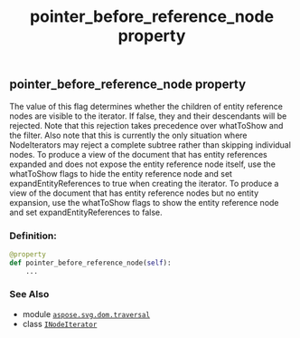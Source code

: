 ﻿---
title: pointer_before_reference_node property
second_title: Aspose.SVG for Python via .NET API References
description: 
type: docs
weight: 70
url: /python-net/aspose.svg.dom.traversal/inodeiterator/pointer_before_reference_node/
is_root: false
---

## pointer_before_reference_node property


The value of this flag determines whether the children of entity
reference nodes are visible to the iterator. If false, they  and
their descendants will be rejected. Note that this rejection takes
precedence over whatToShow and the filter. Also note
that this is currently the only situation where
NodeIterators may reject a complete subtree rather than
skipping individual nodes.
To produce a view of the document that has entity references
expanded and does not expose the entity reference node itself, use
the whatToShow flags to hide the entity reference node
and set expandEntityReferences to true when creating the
iterator. To produce a view of the document that has entity reference
nodes but no entity expansion, use the whatToShow flags
to show the entity reference node and set
expandEntityReferences to false.
### Definition:
```python
@property
def pointer_before_reference_node(self):
    ...
```

### See Also
* module [`aspose.svg.dom.traversal`](../../)
* class [`INodeIterator`](/svg/python-net/aspose.svg.dom.traversal/inodeiterator)
